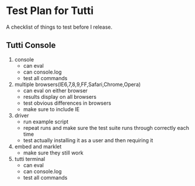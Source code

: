 Test Plan for Tutti
===================

A checklist of things to test before I release.

Tutti Console
-------------

1. console
    * can eval
    * can console.log
    * test all commands
2. multiple browsers(IE6,7,8,9,FF,Safari,Chrome,Opera)
    * can eval on either browser
    * results display on all browsers
    * test obvious differences in browsers
    * make sure to include IE
3. driver
    * run example script
    * repeat runs and make sure the test suite runs through correctly each time
    * test actually installing it as a user and then requiring it
4. embed and marklet
    * make sure they still work
5. tutti terminal
    * can eval
    * can console.log
    * test all commands
